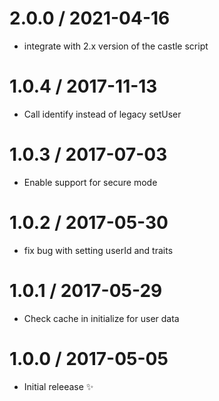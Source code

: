 2.0.0 / 2021-04-16
==================

  * integrate with 2.x version of the castle script

1.0.4 / 2017-11-13
==================

  * Call identify instead of legacy setUser

1.0.3 / 2017-07-03
==================

  * Enable support for secure mode

1.0.2 / 2017-05-30
==================

  * fix bug with setting userId and traits

1.0.1 / 2017-05-29
==================

  * Check cache in initialize for user data

1.0.0 / 2017-05-05
==================

  * Initial releease :sparkles:
